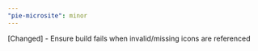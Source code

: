```yaml
---
"pie-microsite": minor
---
```


[Changed] - Ensure build fails when invalid/missing icons are referenced
